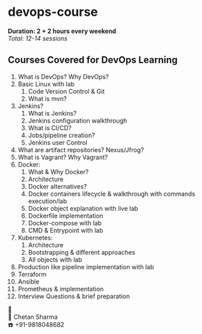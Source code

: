 # devops-course

**Duration: 2 + 2 hours every weekend**  
*Total: 12-14 sessions*  

## Courses Covered for DevOps Learning
1. What is DevOps? Why DevOps?
2. Basic Linux with lab
	1. Code Version Control & Git
	2.  What is mvn?
3. Jenkins?
	1. What is Jenkins?
	2. Jenkins configuration walkthrough
	3. What is CI/CD?
	4. Jobs/pipeline creation?
	5. Jenkins user Control
4. What are artifact repositories? Nexus/Jfrog?
5. What is Vagrant? Why Vagrant?
6. Docker:
	1. What & Why Docker?
	2. Architecture
	3. Docker alternatives?
	4. Docker containers lifecycle & walkthrough with commands execution/lab
	5. Docker object explanation with live lab
	6. Dockerfile implementation
	7. Docker-compose with lab
	8. CMD & Entrypoint with lab
7. Kubernetes:
	1. Architecture
	2. Bootstrapping & different approaches
	3. All objects with lab
8. Production like pipeline implementation with lab
9. Terraform
10.  Ansible
11. Prometheus & implementation
12. Interview Questions & brief preparation

:man:  
:name_badge: Chetan Sharma  
:phone: +91-9818048682  
